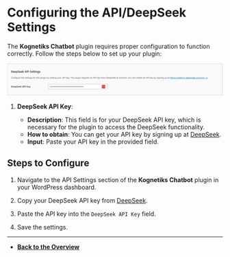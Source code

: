 # Configuring the API/DeepSeek Settings

The **Kognetiks Chatbot** plugin requires proper configuration to function correctly. Follow the steps below to set up your plugin:

![DeepSeek API](api-deepseek-settings.png)

1. **DeepSeek API Key**:

   - **Description**: This field is for your DeepSeek API key, which is necessary for the plugin to access the DeepSeek functionality.
   - **How to obtain**: You can get your API key by signing up at [DeepSeek](https://platform.deepseek.com/sign_in).
   - **Input**: Paste your API key in the provided field.


## Steps to Configure

1. Navigate to the API Settings section of the **Kognetiks Chatbot** plugin in your WordPress dashboard.

2. Copy your DeepSeek API key from [DeepSeek](https://platform.deepseek.com/sign_in).

3. Paste the API key into the `DeepSeek API Key` field.

4. Save the settings.

---

- **[Back to the Overview](/overview.md)**
